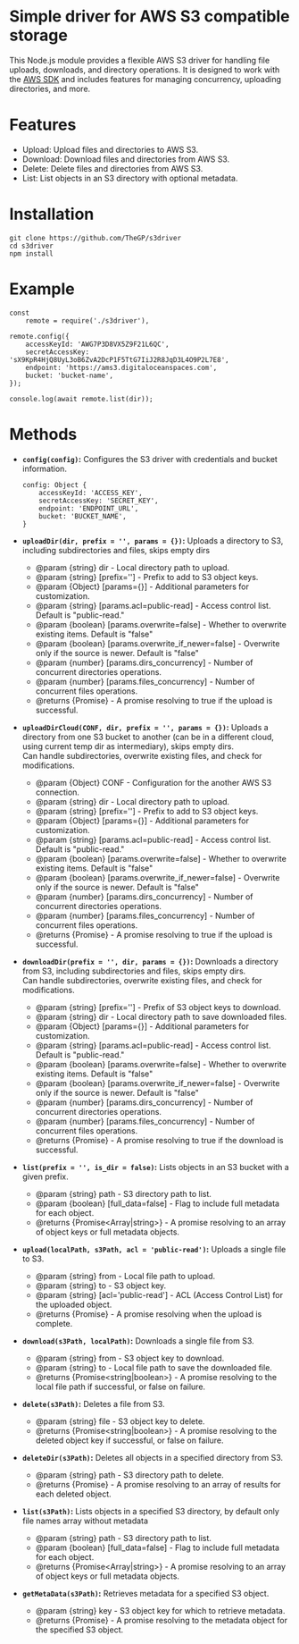 # Simple driver for AWS S3 compatible storage

This Node.js module provides a flexible AWS S3 driver for handling file uploads, downloads, and directory operations. It is designed to work with the [AWS SDK](https://aws.amazon.com/sdk-for-node-js/) and includes features for managing concurrency, uploading directories, and more.

# Features

* Upload: Upload files and directories to AWS S3.
* Download: Download files and directories from AWS S3.
* Delete: Delete files and directories from AWS S3.
* List: List objects in an S3 directory with optional metadata.

# Installation

```
git clone https://github.com/TheGP/s3driver
cd s3driver
npm install
```

# Example
```
const 
	remote = require('./s3driver'),

remote.config({
    accessKeyId: 'AWG7P3D8VX5Z9F21L6QC',
    secretAccessKey: 'sX9KpR4HjQ8UyL3oB6ZvA2DcP1F5TtG7IiJ2R8JqD3L4O9P2L7E8',
    endpoint: 'https://ams3.digitaloceanspaces.com',
    bucket: 'bucket-name',
});

console.log(await remote.list(dir));
```

# Methods

- **`config(config)`:**
    Configures the S3 driver with credentials and bucket information.
    ```
	config: Object {
		accessKeyId: 'ACCESS_KEY',
		secretAccessKey: 'SECRET_KEY',
		endpoint: 'ENDPOINT_URL',
		bucket: 'BUCKET_NAME',
	}
 	```

- **`uploadDir(dir, prefix = '', params = {})`:**
	 Uploads a directory to S3, including subdirectories and files, skips empty dirs
	 * @param {string} dir - Local directory path to upload.
	 * @param {string} [prefix=''] - Prefix to add to S3 object keys.
	 * @param {Object} [params={}] - Additional parameters for customization.
	 * @param {string} [params.acl=public-read] - Access control list. Default is "public-read."
	 * @param {boolean} [params.overwrite=false] - Whether to overwrite existing items. Default is "false"
	 * @param {boolean} [params.overwrite_if_newer=false] - Overwrite only if the source is newer. Default is "false"
	 * @param {number} [params.dirs_concurrency] - Number of concurrent directories operations.
	 * @param {number} [params.files_concurrency] - Number of concurrent files operations.
	 * @returns {Promise<boolean>} - A promise resolving to true if the upload is successful.

- **`uploadDirCloud(CONF, dir, prefix = '', params = {})`:**
    Uploads a directory from one S3 bucket to another (can be in a different cloud, using current temp dir as intermediary), skips empty dirs.  
    Can handle subdirectories, overwrite existing files, and check for modifications.

	 * @param {Object} CONF - Configuration for the another AWS S3 connection.
	 * @param {string} dir - Local directory path to upload.
	 * @param {string} [prefix=''] - Prefix to add to S3 object keys.
	 * @param {Object} [params={}] - Additional parameters for customization.
	 * @param {string} [params.acl=public-read] - Access control list. Default is "public-read."
	 * @param {boolean} [params.overwrite=false] - Whether to overwrite existing items. Default is "false"
	 * @param {boolean} [params.overwrite_if_newer=false] - Overwrite only if the source is newer. Default is "false"
	 * @param {number} [params.dirs_concurrency] - Number of concurrent directories operations.
	 * @param {number} [params.files_concurrency] - Number of concurrent files operations.
	 * @returns {Promise<boolean>} - A promise resolving to true if the upload is successful.

- **`downloadDir(prefix = '', dir, params = {})`:**
    Downloads a directory from S3, including subdirectories and files, skips empty dirs.  
    Can handle subdirectories, overwrite existing files, and check for modifications.

	 * @param {string} [prefix=''] - Prefix of S3 object keys to download.
	 * @param {string} dir - Local directory path to save downloaded files.
	 * @param {Object} [params={}] - Additional parameters for customization.
	 * @param {string} [params.acl=public-read] - Access control list. Default is "public-read."
	 * @param {boolean} [params.overwrite=false] - Whether to overwrite existing items. Default is "false"
	 * @param {boolean} [params.overwrite_if_newer=false] - Overwrite only if the source is newer. Default is "false"
	 * @param {number} [params.dirs_concurrency] - Number of concurrent directories operations.
	 * @param {number} [params.files_concurrency] - Number of concurrent files operations.
	 * @returns {Promise<boolean>} - A promise resolving to true if the download is successful.

- **`list(prefix = '', is_dir = false)`:**
    Lists objects in an S3 bucket with a given prefix.
	 * @param {string} path - S3 directory path to list.
	 * @param {boolean} [full_data=false] - Flag to include full metadata for each object.
	 * @returns {Promise<Array|string>} - A promise resolving to an array of object keys or full metadata objects.

    
- **`upload(localPath, s3Path, acl = 'public-read')`:**
    Uploads a single file to S3.

	 * @param {string} from - Local file path to upload.
	 * @param {string} to - S3 object key.
	 * @param {string} [acl='public-read'] - ACL (Access Control List) for the uploaded object.
	 * @returns {Promise} - A promise resolving when the upload is complete.

- **`download(s3Path, localPath)`:**
    Downloads a single file from S3.

	 * @param {string} from - S3 object key to download.
	 * @param {string} to - Local file path to save the downloaded file.
	 * @returns {Promise<string|boolean>} - A promise resolving to the local file path if successful, or false on failure.

- **`delete(s3Path)`:**
    Deletes a file from S3.
	 * @param {string} file - S3 object key to delete.
	 * @returns {Promise<string|boolean>} - A promise resolving to the deleted object key if successful, or false on failure.

- **`deleteDir(s3Path)`:**
    Deletes all objects in a specified directory from S3.
	 * @param {string} path - S3 directory path to delete.
	 * @returns {Promise<Array>} - A promise resolving to an array of results for each deleted object.

- **`list(s3Path)`:**
    Lists objects in a specified S3 directory, by default only file names array without metadata
	 * @param {string} path - S3 directory path to list.
	 * @param {boolean} [full_data=false] - Flag to include full metadata for each object.
	 * @returns {Promise<Array|string>} - A promise resolving to an array of object keys or full metadata objects.

- **`getMetaData(s3Path)`:**
    Retrieves metadata for a specified S3 object.
	 * @param {string} key - S3 object key for which to retrieve metadata.
	 * @returns {Promise<Object>} - A promise resolving to the metadata object for the specified S3 object.
